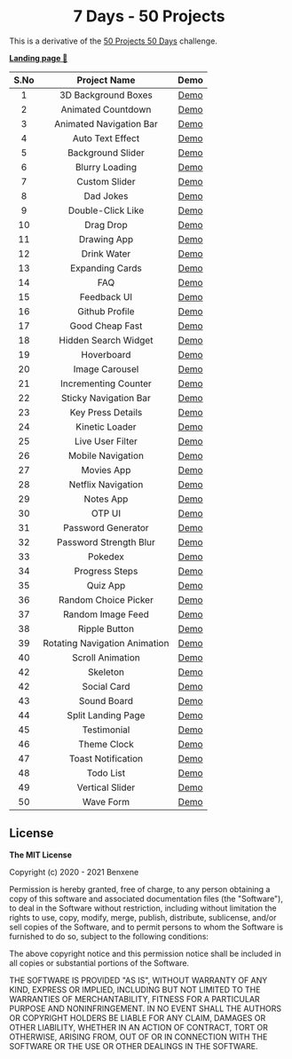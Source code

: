 <h1 align='center'>7 Days - 50 Projects</h1>

This is a derivative of the [50 Projects 50 Days](https://50projects50days.com) challenge.

[**Landing page 🔗**](https://7days50projects.vercel.app)

| S.No |         Project Name          |                                   Demo                                   |
| :--: | :---------------------------: | :----------------------------------------------------------------------: |
|  1   |      3D Background Boxes      |      [Demo](https://7days50projects.vercel.app/3d-background-boxes)      |
|  2   |      Animated Countdown       |      [Demo](https://7days50projects.vercel.app/animated-countdown)       |
|  3   |    Animated Navigation Bar    |         [Demo](https://7days50projects.vercel.app/animated-nav)          |
|  4   |       Auto Text Effect        |       [Demo](https://7days50projects.vercel.app/auto-text-effect)        |
|  5   |       Background Slider       |       [Demo](https://7days50projects.vercel.app/background-slider)       |
|  6   |        Blurry Loading         |        [Demo](https://7days50projects.vercel.app/blurry-loading)         |
|  7   |         Custom Slider         |         [Demo](https://7days50projects.vercel.app/custom-slider)         |
|  8   |           Dad Jokes           |           [Demo](https://7days50projects.vercel.app/dad-jokes)           |
|  9   |       Double-Click Like       |       [Demo](https://7days50projects.vercel.app/double-click-like)       |
|  10  |           Drag Drop           |           [Demo](https://7days50projects.vercel.app/drag-drop)           |
|  11  |          Drawing App          |          [Demo](https://7days50projects.vercel.app/drawing-app)          |
|  12  |          Drink Water          |          [Demo](https://7days50projects.vercel.app/drink-water)          |
|  13  |        Expanding Cards        |        [Demo](https://7days50projects.vercel.app/expanding-cards)        |
|  14  |              FAQ              |              [Demo](https://7days50projects.vercel.app/faq)              |
|  15  |          Feedback UI          |          [Demo](https://7days50projects.vercel.app/feedback-ui)          |
|  16  |        Github Profile         |        [Demo](https://7days50projects.vercel.app/github-profile)         |
|  17  |        Good Cheap Fast        |        [Demo](https://7days50projects.vercel.app/good-cheap-fast)        |
|  18  |     Hidden Search Widget      |     [Demo](https://7days50projects.vercel.app/hidden-search-widget)      |
|  19  |          Hoverboard           |          [Demo](https://7days50projects.vercel.app/hoverboard)           |
|  20  |        Image Carousel         |        [Demo](https://7days50projects.vercel.app/image-carousel)         |
|  21  |     Incrementing Counter      |     [Demo](https://7days50projects.vercel.app/incrementing-counter)      |
|  22  |     Sticky Navigation Bar     |             [Demo](https://7days50projects.vercel.app/index)             |
|  23  |       Key Press Details       |       [Demo](https://7days50projects.vercel.app/key-press-details)       |
|  24  |        Kinetic Loader         |        [Demo](https://7days50projects.vercel.app/kinetic-loader)         |
|  25  |       Live User Filter        |       [Demo](https://7days50projects.vercel.app/live-user-filter)        |
|  26  |       Mobile Navigation       |          [Demo](https://7days50projects.vercel.app/mobile-nav)           |
|  27  |          Movies App           |          [Demo](https://7days50projects.vercel.app/movies-app)           |
|  28  |      Netflix Navigation       |          [Demo](https://7days50projects.vercel.app/netflix-nav)          |
|  29  |           Notes App           |           [Demo](https://7days50projects.vercel.app/notes-app)           |
|  30  |            OTP UI             |            [Demo](https://7days50projects.vercel.app/otp-ui)             |
|  31  |      Password Generator       |      [Demo](https://7days50projects.vercel.app/password-generator)       |
|  32  |    Password Strength Blur     |    [Demo](https://7days50projects.vercel.app/password-strength-blur)     |
|  33  |            Pokedex            |            [Demo](https://7days50projects.vercel.app/pokedex)            |
|  34  |        Progress Steps         |        [Demo](https://7days50projects.vercel.app/progress-steps)         |
|  35  |           Quiz App            |           [Demo](https://7days50projects.vercel.app/quiz-app)            |
|  36  |     Random Choice Picker      |     [Demo](https://7days50projects.vercel.app/random-choice-picker)      |
|  37  |       Random Image Feed       |       [Demo](https://7days50projects.vercel.app/random-image-feed)       |
|  38  |         Ripple Button         |         [Demo](https://7days50projects.vercel.app/ripple-button)         |
|  39  | Rotating Navigation Animation | [Demo](https://7days50projects.vercel.app/rotating-navigation-animation) |
|  40  |       Scroll Animation        |       [Demo](https://7days50projects.vercel.app/scroll-animation)        |
|  42  |           Skeleton            |           [Demo](https://7days50projects.vercel.app/skeleton)            |
|  42  |          Social Card          |          [Demo](https://7days50projects.vercel.app/social-card)          |
|  43  |          Sound Board          |          [Demo](https://7days50projects.vercel.app/sound-board)          |
|  44  |      Split Landing Page       |      [Demo](https://7days50projects.vercel.app/split-landing-page)       |
|  45  |          Testimonial          |          [Demo](https://7days50projects.vercel.app/testimonial)          |
|  46  |          Theme Clock          |          [Demo](https://7days50projects.vercel.app/theme-clock)          |
|  47  |      Toast Notification       |      [Demo](https://7days50projects.vercel.app/toast-notification)       |
|  48  |           Todo List           |           [Demo](https://7days50projects.vercel.app/todolist)            |
|  49  |        Vertical Slider        |        [Demo](https://7days50projects.vercel.app/vertical-slider)        |
|  50  |           Wave Form           |           [Demo](https://7days50projects.vercel.app/wave-form)           |

## License

**The MIT License**

Copyright (c) 2020 - 2021 Benxene

Permission is hereby granted, free of charge, to any person obtaining a copy
of this software and associated documentation files (the "Software"), to deal
in the Software without restriction, including without limitation the rights
to use, copy, modify, merge, publish, distribute, sublicense, and/or sell
copies of the Software, and to permit persons to whom the Software is
furnished to do so, subject to the following conditions:

The above copyright notice and this permission notice shall be included in all
copies or substantial portions of the Software.

THE SOFTWARE IS PROVIDED "AS IS", WITHOUT WARRANTY OF ANY KIND, EXPRESS OR
IMPLIED, INCLUDING BUT NOT LIMITED TO THE WARRANTIES OF MERCHANTABILITY,
FITNESS FOR A PARTICULAR PURPOSE AND NONINFRINGEMENT. IN NO EVENT SHALL THE
AUTHORS OR COPYRIGHT HOLDERS BE LIABLE FOR ANY CLAIM, DAMAGES OR OTHER
LIABILITY, WHETHER IN AN ACTION OF CONTRACT, TORT OR OTHERWISE, ARISING FROM,
OUT OF OR IN CONNECTION WITH THE SOFTWARE OR THE USE OR OTHER DEALINGS IN THE
SOFTWARE.
